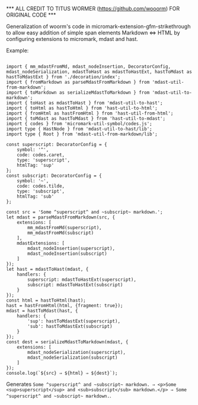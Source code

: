 *** ALL CREDIT TO TITUS WORMER (<https://github.com/wooorm>) FOR ORIGINAL CODE ***

Generalization of woorm's code in micromark-extension-gfm-strikethrough to allow easy addition of simple span elements Markdown ⇔ HTML by configuring extensions to micromark, mdast and hast.

Example:
<pre><code>
import { mm_mdastFromMd, mdast_nodeInsertion, DecoratorConfig, mdast_nodeSerialization, mdastToHast as mdastToHastExt, hastToMdast as hastToMdastExt } from './decoration/index';
import { fromMarkdown as parseMdastFromMarkdown } from 'mdast-util-from-markdown';
import { toMarkdown as serializeMdastToMarkdown } from 'mdast-util-to-markdown';
import { toHast as mdastToHast } from 'mdast-util-to-hast';
import { toHtml as hastToHtml } from 'hast-util-to-html';
import { fromHtml as hastFromHtml } from 'hast-util-from-html';
import { toMdast as hastToMdast } from 'hast-util-to-mdast';
import { codes } from 'micromark-util-symbol/codes.js';
import type { HastNode } from 'mdast-util-to-hast/lib';
import type { Root } from 'mdast-util-from-markdown/lib';

const superscript: DecoratorConfig = {
    symbol: '^',
    code: codes.caret,
    type: 'superscript',
    htmlTag: 'sup'
};
const subscript: DecoratorConfig = {
    symbol: '~',
    code: codes.tilde,
    type: 'subscript',
    htmlTag: 'sub'
};

const src = 'Some ^superscript^ and ~subscript~ markdown.';
let mdast = parseMdastFromMarkdown(src, {
    extensions: [
        mm_mdastFromMd(superscript),
        mm_mdastFromMd(subscript)
    ],
    mdastExtensions: [
        mdast_nodeInsertion(superscript),
        mdast_nodeInsertion(subscript)
    ]
});
let hast = mdastToHast(mdast, {
    handlers: {
        superscript: mdastToHastExt(superscript),
        subscript: mdastToHastExt(subscript)
    }
});
const html = hastToHtml(<HastNode>hast);
hast = hastFromHtml(html, {fragment: true});
mdast = <Root>hastToMdast(hast, {
    handlers: {
        'sup': hastToMdastExt(superscript),
        'sub': hastToMdastExt(subscript)
    }
});
const dest = serializeMdastToMarkdown(mdast, {
    extensions: [
        mdast_nodeSerialization(superscript),
        mdast_nodeSerialization(subscript)
    ]
});
console.log(`${src} ⇒ ${html} ⇒ ${dest}`);
</code></pre>

Generates `Some ^superscript^ and ~subscript~ markdown. ⇒ <p>Some <sup>superscript</sup> and <sub>subscript</sub> markdown.</p> ⇒ Some ^superscript^ and ~subscript~ markdown.`.
